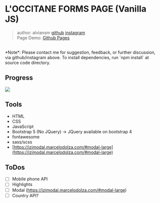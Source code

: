 # L'OCCITANE FORMS PAGE (Vanilla JS)
> author: alviansm [github](https://github.com/alviansm) [instagram](https://instagram.com/alviansmaulana)<br>
> Page Demo: [Github Pages](https://alviansm.github.io/loccitane-forms-vanillajs/)
<br>
*Note*: Please contact me for suggestion, feedback, or further discussion, via github/instagram above. To install dependencies, run `npm install` at source code directory.

## Progress
![](https://us-central1-progress-markdown.cloudfunctions.net/progress/85)

## Tools
- HTML
- CSS
- JavaScript
- Bootstrap 5 (No JQuery) -> JQuery available on bootstrap 4
- fontawesome
- sass/scss
- [https://izimodal.marcelodolza.com/#modal-large](https://izimodal.marcelodolza.com/#modal-large)

## ToDos
- [ ] Mobile phone API
- [ ] Highlights
- [ ] Modal (https://izimodal.marcelodolza.com/#modal-large)
- [ ] Country API?